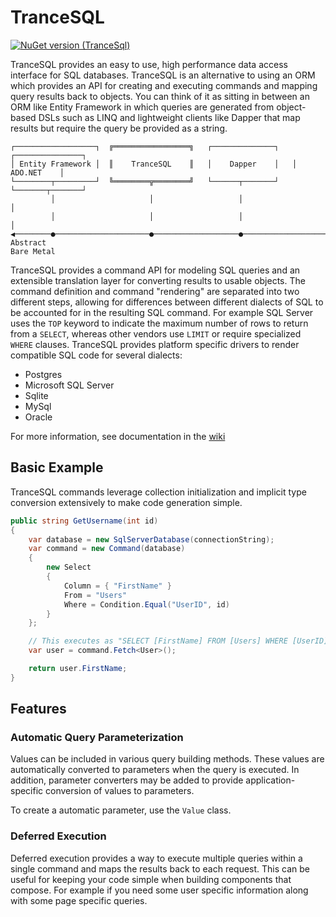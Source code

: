 ﻿
# TranceSQL

[![NuGet version (TranceSql)](https://img.shields.io/nuget/v/TranceSql.svg?style=flat-square)](https://www.nuget.org/packages/TranceSql/)

TranceSQL provides an easy to use, high performance data access interface for SQL databases.
TranceSQL is an alternative to using an ORM which provides an API for creating and executing
commands and mapping query results back to objects. You can think of it as sitting in between
an ORM like Entity Framework in which queries are generated from object-based DSLs such as LINQ
and lightweight clients like Dapper that map results but require the query be provided as a string.

```
┌──────────────────┐  ╔═════════════════╗   ┌──────────────┐   ┌───────────────┐
│ Entity Framework │  ║    TranceSQL    ║   │    Dapper    │   │    ADO.NET    │
└────────┬─────────┘  ╚════════╦════════╝   └──────┬───────┘   └───────┬───────┘
         │                     │                   │                   │
         │                     │                   │                   │
◀────────●─────────────────────●───────────────────●───────────────────●────────▶
Abstract                                                               Bare Metal
```

TranceSQL provides a command API for modeling SQL queries and an extensible translation layer
for converting results to usable objects. The command definition and command "rendering" are
separated into two different steps, allowing for differences between different dialects of SQL
to be accounted for in the resulting SQL command. For example SQL Server uses the `TOP`
keyword to indicate the maximum number of rows to return from a `SELECT`, whereas other vendors
use `LIMIT` or require specialized `WHERE` clauses. TranceSQL provides platform specific drivers
to render compatible SQL code for several dialects:

 - Postgres
 - Microsoft SQL Server
 - Sqlite
 - MySql
 - Oracle

 For more information, see documentation in the [wiki](https://github.com/PaulHatch/trancesql/wiki)

## Basic Example

TranceSQL commands leverage collection initialization and implicit type conversion extensively to make code
generation simple.

```csharp
public string GetUsername(int id)
{
	var database = new SqlServerDatabase(connectionString);
	var command = new Command(database)
	{
		new Select
		{
			Column = { "FirstName" }
			From = "Users"
			Where = Condition.Equal("UserID", id)
		}
	};

	// This executes as "SELECT [FirstName] FROM [Users] WHERE [UserID] = @P1"
	var user = command.Fetch<User>();

	return user.FirstName;
}
```

## Features

### Automatic Query Parameterization

Values can be included in various query building methods. These values are automatically converted to parameters
when the query is executed. In addition, parameter converters may be added to provide application-specific conversion
of values to parameters.

To create a automatic parameter, use the `Value` class.


### Deferred Execution

Deferred execution provides a way to execute multiple queries within a single command and maps the results back to each request.
This can be useful for keeping your code simple when building components that compose. For example if you need some user specific
information along with some page specific queries.

